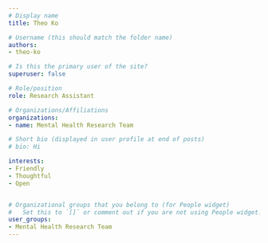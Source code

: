 ```yaml
---
# Display name
title: Theo Ko

# Username (this should match the folder name)
authors:
- theo-ko

# Is this the primary user of the site?
superuser: false

# Role/position
role: Research Assistant

# Organizations/Affiliations
organizations:
- name: Mental Health Research Team

# Short bio (displayed in user profile at end of posts)
# bio: Hi

interests:
- Friendly
- Thoughtful
- Open


# Organizational groups that you belong to (for People widget)
#   Set this to `[]` or comment out if you are not using People widget.
user_groups:
- Mental Health Research Team
---
```

